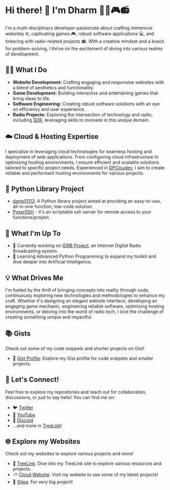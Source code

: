 # Hi there! 👋 I'm Dharm 👨‍💻🎮📻

I'm a multi-disciplinary developer passionate about crafting immersive websites 🌐, captivating games 🎮, robust software applications 💻, and tinkering with radio-related projects 📻. With a creative mindset and a knack for problem-solving, I thrive on the excitement of diving into various realms of development.

## 👨‍💼 What I Do

- **Website Development:** Crafting engaging and responsive websites with a blend of aesthetics and functionality.
- **Game Development:** Building interactive and entertaining games that bring ideas to life.
- **Software Engineering:** Creating robust software solutions with an eye on efficiency and user experience.
- **Radio Projects:** Exploring the intersection of technology and radio, including [SDR](https://en.wikipedia.org/wiki/Software-defined_radio), leveraging skills to innovate in this unique domain.

## ☁️ Cloud & Hosting Expertise

I specialize in leveraging cloud technologies for seamless hosting and deployment of web applications. From configuring cloud infrastructure to optimizing hosting environments, I ensure efficient and scalable solutions tailored to specific project needs. Experienced in [DPCloudev](https://damp11113.xyz), I aim to create reliable and performant hosting environments for various projects.

## 🐍 Python Library Project

- [damp11113](https://github.com/damp11113/damp11113-library): A Python library project aimed at providing an easy-to-use, all-in-one function, low-code solution.
- [PyserSSH](https://github.com/damp11113/PyserSSH) - it's an scriptable ssh server for remote access to your functions/project.

## 🚀 What I'm Up To

- 🔭 Currently working on [IDRB Project](https://github.com/damp11113/IDRB), an Internet Digital Radio Broadcasting system.
- 🌱 Learning Advanced Python Programming to expand my toolkit and dive deeper into Artificial Intelligence.

## 💡 What Drives Me

I'm fueled by the thrill of bringing concepts into reality through code, continuously exploring new technologies and methodologies to enhance my craft. Whether it's designing an elegant website interface, developing an engaging game mechanic, engineering reliable software, optimizing hosting environments, or delving into the world of radio tech, I love the challenge of creating something unique and impactful.

## 📚 Gists

Check out some of my code snippets and shorter projects on Gist!
- 📝 [Gist Profile](https://gist.github.com/damp11113): Explore my Gist profile for code snippets and smaller projects.

## 🌟 Let's Connect!

Feel free to explore my repositories and reach out for collaboration, discussions, or just to say hello! You can find me on:
- 🐦 [Twitter](https://twitter.com/damp11113)
- 🎥 [YouTube](https://www.youtube.com/c/damppimsen/)
- 💬 [Discord](https://discord.com/invite/5bBCHcM4Jg)
- ...and more in [TreeLink](https://tree.damp11113.xyz)!

## 🌐 Explore my Websites

Check out my websites to explore various projects and more!
- 🌳 [TreeLink](https://tree.damp11113.xyz): Dive into my TreeLink site to explore various resources and projects.
- ⛅ [Cloud Website](https://damp11113.xyz): Visit my website to see some of my latest projects!
- 🍵 [Gitea](https://git.damp11113.xyz): For very big project!
